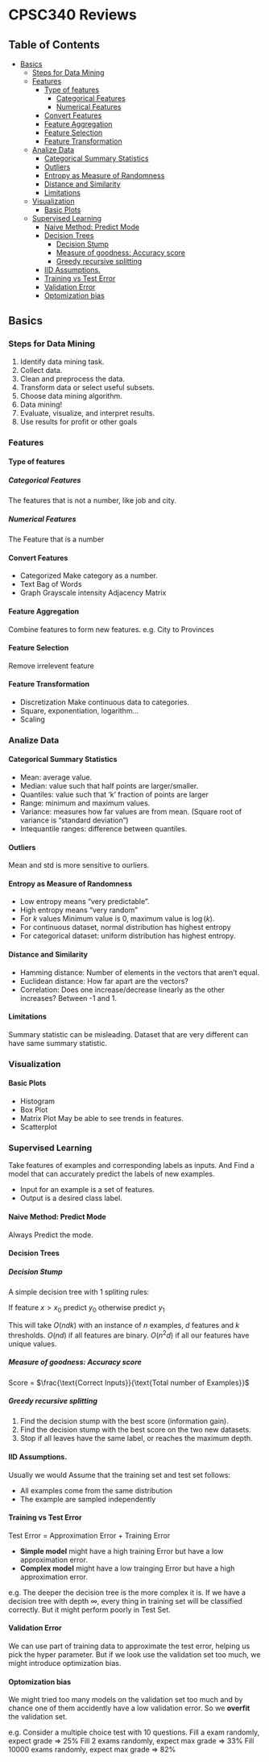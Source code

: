 # CPSC340 Reviews
## Table of Contents
- [Basics](#basics)
  * [Steps for Data Mining](#steps-for-data-mining)
  * [Features](#features)
    + [Type of features](#type-of-features)
      - [Categorical Features](#categorical-features)
      - [Numerical Features](#numerical-features)
    + [Convert Features](#convert-features)
    + [Feature Aggregation](#feature-aggregation)
    + [Feature Selection](#feature-selection)
    + [Feature Transformation](#feature-transformation)
  * [Analize Data](#analize-data)
    + [Categorical Summary Statistics](#categorical-summary-statistics)
    + [Outliers](#outliers)
    + [Entropy as Measure of Randomness](#entropy-as-measure-of-randomness)
    + [Distance and Similarity](#distance-and-similarity)
    + [Limitations](#limitations)
  * [Visualization](#visualization)
    + [Basic Plots](#basic-plots)
  * [Supervised Learning](#supervised-learning)
    + [Naive Method: Predict Mode](#naive-method--predict-mode)
    + [Decision Trees](#decision-trees)
      - [Decision Stump](#decision-stump)
      - [Measure of goodness: Accuracy score](#measure-of-goodness--accuracy-score)
      - [Greedy recursive splitting](#greedy-recursive-splitting)
    + [IID Assumptions.](#iid-assumptions)
    + [Training vs Test Error](#training-vs-test-error)
    + [Validation Error](#validation-error)
    + [Optomization bias](#optomization-bias)


## Basics

### Steps for Data Mining
    
1) Identify data mining task. 
3) Collect data.
4) Clean and preprocess the data. 
5) Transform data or select useful subsets. 
6) Choose data mining algorithm. 
7) Data mining! 
8) Evaluate, visualize, and interpret results. 
9) Use results for profit or other goals

### Features
#### Type of features
##### Categorical Features
The features that is not a number, like job and city. 
##### Numerical Features
The Feature that is a number
#### Convert Features
- Categorized
		Make category as a number.
- Text
		Bag of Words
- Graph
		Grayscale intensity
		Adjacency Matrix
#### Feature Aggregation
Combine features to form new features.
e.g. City to Provinces
#### Feature Selection
Remove irrelevent feature
#### Feature Transformation
- Discretization
		Make continuous data to categories.
- Square, exponentiation, logarithm...
- Scaling

### Analize Data
#### Categorical Summary Statistics
- Mean: average value. 
- Median: value such that half points are larger/smaller. 
- Quantiles: value such that ‘k’ fraction of points are larger
- Range: minimum and maximum values. 
- Variance: measures how far values are from mean.  (Square root of variance is “standard deviation”)
- Intequantile ranges: difference between quantiles.
#### Outliers
Mean and std is more sensitive to ourliers.

#### Entropy as Measure of Randomness
- Low entropy means “very predictable”. 
- High entropy means “very random”
- For $k$ values Minimum value is 0, maximum value is $\log(k)$.
- For continuous dataset, normal distribution has highest entropy
- For categorical dataset: uniform distribution has highest entropy.

#### Distance and Similarity
- Hamming distance: Number of elements in the vectors that aren’t equal. 
- Euclidean distance:  How far apart are the vectors? 
-  Correlation:  Does one increase/decrease linearly as the other increases?  Between -1 and 1.

#### Limitations
Summary statistic can be misleading. Dataset that are very different can have same summary statistic.

### Visualization

#### Basic Plots
- Histogram
- Box Plot
- Matrix Plot 
May be able to see trends in features.
- Scatterplot

### Supervised Learning
Take features of examples and corresponding labels as inputs.
And Find a model that can accurately predict the labels of new examples.
- Input for an example is a set of features. 
- Output is a desired class label.

#### Naive Method: Predict Mode
Always Predict the mode.
#### Decision Trees
##### Decision Stump
A simple decision tree with 1 spliting rules:

If feature $x >x_0$ 
	predict $y_0$ 
otherwise 
	predict $y_1$
	
	
This will take $O(ndk)$ with an instance of $n$ examples, $d$ features and $k$ thresholds.
$O(nd)$ if all features are binary.
$O(n^2d)$ if all our features have unique values. 
##### Measure of goodness: Accuracy score
Score = $\frac{\text{Correct Inputs}}{\text{Total number of Examples}}$

##### Greedy recursive splitting
 1. Find the decision stump with the best score (information gain).
 2. Find the decision stump with the best score on the two new datasets.
 3. Stop if all leaves have the  same label, or reaches the maximum depth.
 
 #### IID Assumptions.
Usually we would Assume that the training set and test set follows:

- All examples come from the same distribution
- The example are sampled independently

#### Training vs Test Error
Test Error = Approximation Error + Training Error

- **Simple model** might have a high training Error but have a low approximation error.
- **Complex model** might have a low trainging Error but have a high approximation error.

e.g. The deeper the decision tree is the more complex it is. If we have a decision tree with depth $\infty$, every thing in training set will be classified correctly. But it might perform poorly in Test Set.

#### Validation Error
We can use part of training data to approximate the test error, helping us pick the hyper parameter.
But if we look use the validation set too much, we might introduce optimization bias.

#### Optomization bias
We might tried too many models on the validation set too much and by chance one of them accidently have a low validation error. So we **overfit** the validation set.

e.g. Consider a multiple choice test with 10 questions.
Fill a exam randomly, expect grade => 25%
Fill 2 exams randomly, expect max grade => 33%
Fill 10000 exams randomly, expect max grade => 82%


